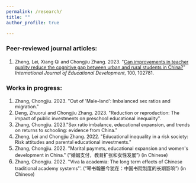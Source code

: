 ```yaml
---
permalink: /research/
title: ""
author_profile: true

---
```


### Peer-reviewed journal articles:
1. <span style="font-size:0.9em;">Zheng, Lei, Xiang Qi and Chongjiu Zhang. 2023. "[Can improvements in teacher quality reduce the cognitive gap between urban and rural students in China?](https://www.sciencedirect.com/science/article/abs/pii/S0738059323000573)" *International Journal of Educational Development*, 100, 102781.

### Works in progress:
1. <span style="font-size:0.9em;">Zhang, Chongjiu. 2023. "Out of 'Male-land': Imbalanced sex ratios and migration."
1. <span style="font-size:0.9em;">Deng, Zhuorui and Chongjiu Zhang. 2023. "Reduction or reproduction: The impact of public investments on preschool educational inequality".
1. <span style="font-size:0.9em;">Zhang, Chongjiu. 2023."Sex ratio imbalance, educational expansion, and trends on returns to schooling: evidence from China."
1. <span style="font-size:0.9em;">Zheng, Lei and Chongjiu Zhang. 2022. "Educational inequality in a risk society: Risk attitudes and parental educational investments​."
1. <span style="font-size:0.9em;">Zhang, Chongjiu. 2022. "Marital paymets, educational expansion and women's development in China." (“婚姻支付，教育扩张和女性发展”) (in Chinese)
1. <span style="font-size:0.9em;">Zhang, Chongjiu. 2022. "Viva la academia: The long term effects of Chinese traditional academy systems''. (“琴书翰墨今犹在：中国书院制度的长期影响”) (in Chinese)

